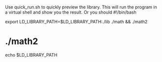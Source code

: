 Use quick_run.sh to quickly preview the library. This will run the program in a virtual shell and show you the result.
Or you should
#!/bin/bash

export LD_LIBRARY_PATH=$LD_LIBRARY_PATH:./lib
./math && ./math2
# ./math2
echo $LD_LIBRARY_PATH
